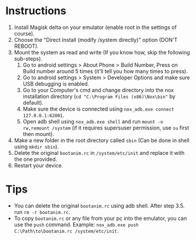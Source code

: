 # Instructions

1. Install Magisk delta on your emulator (enable root in the settings of course).
2. Choose the "Direct Install (modify /system directly)" option (DON'T REBOOT).
3. Mount the system as read and write (If you know how, skip the following sub-steps).
    1. Go to android settings > About Phone > Build Number, Press on Build number around 5 times (it'll tell you how many times to press).
    2. Go to android settings > System > Developer Options and make sure USB debugging is enabled.
    3. Go to your Computer's cmd and change directory into the nox installation directory (```cd "C:\Program Files (x86)\Nox\bin"``` by default).
    4. Make sure the device is connected using ```nox_adb.exe connect 127.0.0.1:62001```.
    5. Open adb shell using ```nox_adb.exe shell``` and run ```mount -o rw,remount /system``` (if it requires supersuser permission, use ```su``` first then mount).
4. Make a new folder in the root directory called ```sbin``` (Can be done in shell using ```mkdir sbin```).
5. Delete the original ```bootanim.rc``` in ```/system/etc/init``` and replace it with the one provided.
6. Restart your device.

# Tips

- You can delete the original ```bootanim.rc``` using adb shell. After step 3.5. run ```rm -r bootanim.rc```.
- To copy ```bootanim.rc``` or any file from your pc into the emulator, you can use the ```push``` command. Example: ```nox_adb.exe push C:\Path\to\bootanim.rc /system/etc/init```.
